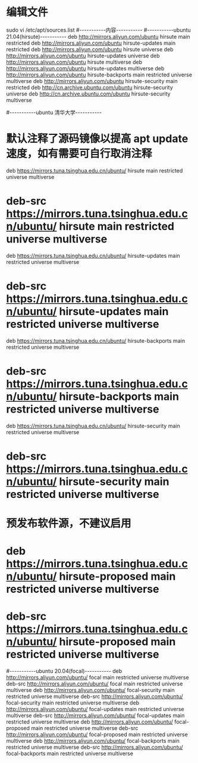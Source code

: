 # 编辑文件
sudo vi /etc/apt/sources.list
#-----------内容-----------
#-----------ubuntu 21.04(hirsute)-----------
deb http://mirrors.aliyun.com/ubuntu hirsute main restricted
deb http://mirrors.aliyun.com/ubuntu hirsute-updates main restricted
deb http://mirrors.aliyun.com/ubuntu hirsute universe
deb http://mirrors.aliyun.com/ubuntu hirsute-updates universe
deb http://mirrors.aliyun.com/ubuntu hirsute multiverse
deb http://mirrors.aliyun.com/ubuntu hirsute-updates multiverse
deb http://mirrors.aliyun.com/ubuntu hirsute-backports main restricted universe multiverse
deb http://mirrors.aliyun.com/ubuntu hirsute-security main restricted
deb http://cn.archive.ubuntu.com/ubuntu hirsute-security universe
deb http://cn.archive.ubuntu.com/ubuntu hirsute-security multiverse
 
#-----------ubuntu 清华大学-----------
# 默认注释了源码镜像以提高 apt update 速度，如有需要可自行取消注释
deb https://mirrors.tuna.tsinghua.edu.cn/ubuntu/ hirsute main restricted universe multiverse
# deb-src https://mirrors.tuna.tsinghua.edu.cn/ubuntu/ hirsute main restricted universe multiverse
deb https://mirrors.tuna.tsinghua.edu.cn/ubuntu/ hirsute-updates main restricted universe multiverse
# deb-src https://mirrors.tuna.tsinghua.edu.cn/ubuntu/ hirsute-updates main restricted universe multiverse
deb https://mirrors.tuna.tsinghua.edu.cn/ubuntu/ hirsute-backports main restricted universe multiverse
# deb-src https://mirrors.tuna.tsinghua.edu.cn/ubuntu/ hirsute-backports main restricted universe multiverse
deb https://mirrors.tuna.tsinghua.edu.cn/ubuntu/ hirsute-security main restricted universe multiverse
# deb-src https://mirrors.tuna.tsinghua.edu.cn/ubuntu/ hirsute-security main restricted universe multiverse
# 预发布软件源，不建议启用
# deb https://mirrors.tuna.tsinghua.edu.cn/ubuntu/ hirsute-proposed main restricted universe multiverse
# deb-src https://mirrors.tuna.tsinghua.edu.cn/ubuntu/ hirsute-proposed main restricted universe multiverse
#-----------ubuntu 20.04(focal)-----------
deb http://mirrors.aliyun.com/ubuntu/ focal main restricted universe multiverse
deb-src http://mirrors.aliyun.com/ubuntu/ focal main restricted universe multiverse
deb http://mirrors.aliyun.com/ubuntu/ focal-security main restricted universe multiverse
deb-src http://mirrors.aliyun.com/ubuntu/ focal-security main restricted universe multiverse
deb http://mirrors.aliyun.com/ubuntu/ focal-updates main restricted universe multiverse
deb-src http://mirrors.aliyun.com/ubuntu/ focal-updates main restricted universe multiverse
deb http://mirrors.aliyun.com/ubuntu/ focal-proposed main restricted universe multiverse
deb-src http://mirrors.aliyun.com/ubuntu/ focal-proposed main restricted universe multiverse
deb http://mirrors.aliyun.com/ubuntu/ focal-backports main restricted universe multiverse
deb-src http://mirrors.aliyun.com/ubuntu/ focal-backports main restricted universe multiverse
